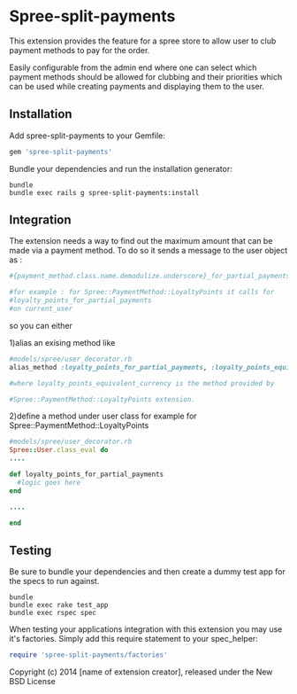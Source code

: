 Spree-split-payments
=========================
This extension provides the feature for a spree store to allow user to club payment methods to pay for the order.

Easily configurable from the admin end where one can select which payment methods should be allowed for clubbing and their priorities which can be used while creating payments and displaying them to the user.

Installation
------------

Add spree-split-payments to your Gemfile:

```ruby
gem 'spree-split-payments'
```

Bundle your dependencies and run the installation generator:

```shell
bundle
bundle exec rails g spree-split-payments:install
```

Integration
-----------
The extension needs a way to find out the maximum amount that can be made via a payment method. To do so it sends a message to the user object as :

```ruby
#{payment_method.class.name.demodulize.underscore}_for_partial_payments

#for example : for Spree::PaymentMethod::LoyaltyPoints it calls for
#loyalty_points_for_partial_payments 
#on current_user
```

so you can either 

1)alias an exising method like

```ruby
#models/spree/user_decorator.rb
alias_method :loyalty_points_for_partial_payments, :loyalty_points_equivalent_currency

#where loyalty_points_equivalent_currency is the method provided by

#Spree::PaymentMethod::LoyaltyPoints extension.
```

2)define a method under user class
  for example for Spree::PaymentMethod::LoyaltyPoints

```ruby
#models/spree/user_decorator.rb
Spree::User.class_eval do
....

def loyalty_points_for_partial_payments
  #logic goes here
end

....

end
```

Testing
-------

Be sure to bundle your dependencies and then create a dummy test app for the specs to run against.

```shell
bundle
bundle exec rake test_app
bundle exec rspec spec
```

When testing your applications integration with this extension you may use it's factories.
Simply add this require statement to your spec_helper:

```ruby
require 'spree-split-payments/factories'
```

Copyright (c) 2014 [name of extension creator], released under the New BSD License
